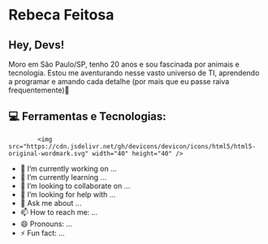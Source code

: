 # Rebeca Feitosa
## Hey, Devs!
Moro em São Paulo/SP, tenho 20 anos e sou fascinada por animais e tecnologia. Estou me aventurando nesse vasto universo de TI, aprendendo a programar e amando cada detalhe (por mais que eu passe raiva frequentemente):purple_heart:

## :computer: Ferramentas e Tecnologias:


            <img src="https://cdn.jsdelivr.net/gh/devicons/devicon/icons/html5/html5-original-wordmark.svg" width="40" height="40" />
          
   
          
          
          
          
          
- 🔭 I’m currently working on ...
- 🌱 I’m currently learning ...
- 👯 I’m looking to collaborate on ...
- 🤔 I’m looking for help with ...
- 💬 Ask me about ...
- 📫 How to reach me: ...
- 😄 Pronouns: ...
- ⚡ Fun fact: ...

